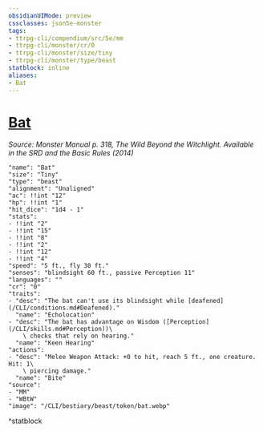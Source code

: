 ```yaml
---
obsidianUIMode: preview
cssclasses: json5e-monster
tags:
- ttrpg-cli/compendium/src/5e/mm
- ttrpg-cli/monster/cr/0
- ttrpg-cli/monster/size/tiny
- ttrpg-cli/monster/type/beast
statblock: inline
aliases:
- Bat
---
```

# [Bat](CLI/bestiary/beast/bat.md)
*Source: Monster Manual p. 318, The Wild Beyond the Witchlight. Available in the <span title='Systems Reference Document (5.1)'>SRD</span> and the Basic Rules (2014)*  

```statblock
"name": "Bat"
"size": "Tiny"
"type": "beast"
"alignment": "Unaligned"
"ac": !!int "12"
"hp": !!int "1"
"hit_dice": "1d4 - 1"
"stats":
- !!int "2"
- !!int "15"
- !!int "8"
- !!int "2"
- !!int "12"
- !!int "4"
"speed": "5 ft., fly 30 ft."
"senses": "blindsight 60 ft., passive Perception 11"
"languages": ""
"cr": "0"
"traits":
- "desc": "The bat can't use its blindsight while [deafened](/CLI/conditions.md#Deafened)."
  "name": "Echolocation"
- "desc": "The bat has advantage on Wisdom ([Perception](/CLI/skills.md#Perception))\
    \ checks that rely on hearing."
  "name": "Keen Hearing"
"actions":
- "desc": "Melee Weapon Attack: +0 to hit, reach 5 ft., one creature. Hit: 1\
    \ piercing damage."
  "name": "Bite"
"source":
- "MM"
- "WBtW"
"image": "/CLI/bestiary/beast/token/bat.webp"
```
^statblock